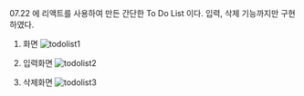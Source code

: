 07.22 에 리액트를 사용하여 만든 간단한 To Do List 이다. 입력, 삭제 기능까지만 구현하였다.
1. 화면
![todolist1](https://user-images.githubusercontent.com/86703459/180406025-bfbdca0b-1e11-4ff2-8822-ee5aed719a2e.PNG)

2. 입력화면
![todolist2](https://user-images.githubusercontent.com/86703459/180406073-8b6f7cc5-80a9-4a7e-8fcd-2b167e75eff9.PNG)

3. 삭제화면
![todolist3](https://user-images.githubusercontent.com/86703459/180406077-2342d022-ea97-40b1-b7ac-16986ac3341b.PNG)
